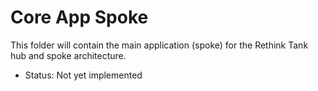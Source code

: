 # Core App Spoke

This folder will contain the main application (spoke) for the Rethink Tank hub and spoke architecture.

- Status: Not yet implemented 